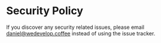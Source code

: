 # Security Policy

If you discover any security related issues, please email daniel@wedevelop.coffee instead of using the issue tracker.
